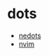# dots

 - [nedots](https://git.sr.ht/~nedia/nedots)
 - [nvim](https://git.sr.ht/~nedia/config.nvim)
